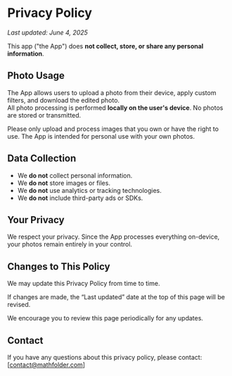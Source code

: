 # Privacy Policy

_Last updated: June 4, 2025_

This app ("the App") does **not collect, store, or share any personal information**.

## Photo Usage

The App allows users to upload a photo from their device, apply custom filters, and download the edited photo.  
All photo processing is performed **locally on the user's device**. No photos are stored or transmitted.

Please only upload and process images that you own or have the right to use. The App is intended for personal use with your own photos.

## Data Collection

- We **do not** collect personal information.  
- We **do not** store images or files.  
- We **do not** use analytics or tracking technologies.  
- We **do not** include third-party ads or SDKs.

## Your Privacy

We respect your privacy. Since the App processes everything on-device, your photos remain entirely in your control.

## Changes to This Policy

We may update this Privacy Policy from time to time. 

If changes are made, the “Last updated” date at the top of this page will be revised.

We encourage you to review this page periodically for any updates.

## Contact

If you have any questions about this privacy policy, please contact: [contact@mathfolder.com]
